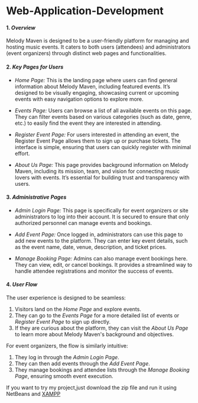 # Web-Application-Development

#### 1. *Overview*
Melody Maven is designed to be a user-friendly platform for managing and hosting music events. It caters to both users (attendees) and administrators (event organizers) through distinct web pages and functionalities. 

#### 2. *Key Pages for Users*

- *Home Page:* 
  This is the landing page where users can find general information about Melody Maven, including featured events. It’s designed to be visually engaging, showcasing current or upcoming events with easy navigation options to explore more.

- *Events Page:*
  Users can browse a list of all available events on this page. They can filter events based on various categories (such as date, genre, etc.) to easily find the event they are interested in attending.

- *Register Event Page:*
  For users interested in attending an event, the Register Event Page allows them to sign up or purchase tickets. The interface is simple, ensuring that users can quickly register with minimal effort.

- *About Us Page:*
  This page provides background information on Melody Maven, including its mission, team, and vision for connecting music lovers with events. It’s essential for building trust and transparency with users.

#### 3. *Administrative Pages*

- *Admin Login Page:*
  This page is specifically for event organizers or site administrators to log into their account. It is secured to ensure that only authorized personnel can manage events and bookings.

- *Add Event Page:*
  Once logged in, administrators can use this page to add new events to the platform. They can enter key event details, such as the event name, date, venue, description, and ticket prices.

- *Manage Booking Page:*
  Admins can also manage event bookings here. They can view, edit, or cancel bookings. It provides a streamlined way to handle attendee registrations and monitor the success of events.

#### 4. *User Flow*

The user experience is designed to be seamless:
1. Visitors land on the *Home Page* and explore events.
2. They can go to the *Events Page* for a more detailed list of events or *Register Event Page* to sign up directly.
3. If they are curious about the platform, they can visit the *About Us Page* to learn more about Melody Maven's background and objectives.

For event organizers, the flow is similarly intuitive:
1. They log in through the *Admin Login Page*.
2. They can then add events through the *Add Event Page*.
3. They manage bookings and attendee lists through the *Manage Booking Page*, ensuring smooth event execution.

If you want to try my project,just download the zip file and run it using NetBeans and [XAMPP](https://www.apachefriends.org/download.html)


